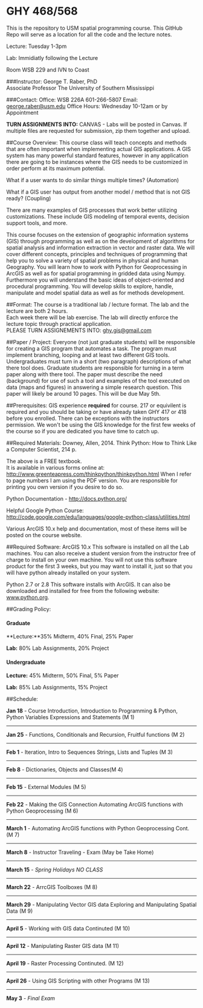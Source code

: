 # GHY 468/568

This is the repository to USM spatial programming course.  This GitHub Repo will serve as a location for all the code and the lecture notes.  

Lecture: Tuesday 1-3pm

Lab: Immidiatly following the Lecture

Room WSB 229 and IVN to Coast

###Instructor:
George T. Raber, PhD  
Associate Professor
The University of Southern Mississippi

###Contact:
Office: WSB 226A 601-266-5807
Email: george.raber@usm.edu
Office Hours: Wednesday 10-12am or by Appointment

**TURN ASSIGNMENTS INTO:**
CANVAS - Labs will be posted in Canvas.  If multiple files are requested for submission, zip them together and upload.

##Course Overview:
This course class will teach concepts and methods that are often important when implementing actual GIS applications.  A GIS system has many powerful standard features, however in any application there are going to be instances where the GIS needs to be customized in order perform at its maximum potential.  

What if a user wants to do similar things multiple times?  (Automation)

What if a GIS user has output from another model / method that is not GIS ready?  (Coupling)

There are many examples of GIS processes that work better utilizing customizations.  These include GIS modeling of temporal events, decision support tools, and more.

This course focuses on the extension of geographic information systems (GIS) through programming as well
as on the development of algorithms for spatial analysis and information extraction in vector and raster data. We will cover
different concepts, principles and techniques of programming that help you to solve a variety of spatial problems in physical
and human Geography. You will learn how to work with Python for Geoprocessing in ArcGIS as well as for spatial
programming in gridded data using Numpy. Furthermore you will understand the basic ideas of object-oriented and
procedural programming. You will develop skills to explore, handle, manipulate and model spatial data as well as for
methods development.

##Format:
The course is a traditional lab / lecture format.  The lab and the lecture are both 2 hours.  
Each week there will be lab exercise. The lab will directly enforce the lecture topic through practical application.  
PLEASE TURN ASSIGNEMENTS INTO: ghy.gis@gmail.com

##Paper / Project:
Everyone (not just graduate students) will be responsible for creating a GIS program that automates a task.  The program must implement branching, looping and at least two different GIS tools.  Undergraduates must turn in a short (two paragraph) descriptions of what there tool does.  Graduate students are responsible for turning in a term paper along with there tool.  The paper must describe the need (background) for use of such a tool and examples of the tool executed on data (maps and figures) in answering a simple research question.  This paper will likely be around 10 pages.  This will be due May 5th.

##Prerequisites:
GIS experience **required** for course.  217 or equivilent is required and you should be taking or have already taken GHY 417 or 418 before you enrolled.  There can be exceptions with the instructors permission.  We won't be using the GIS knowledge for the first few weeks of the course so if you are dedicated you have time to catch up.

##Required Materials:
Downey, Allen, 2014. Think Python: How to Think Like a Computer Scientist, 214 p.

The above is a FREE textbook.  
It is available in various forms online at: http://www.greenteapress.com/thinkpython/thinkpython.html
When I refer to page numbers I am using the PDF version.  You are responsible for printing you own version if you desire to do so.

Python Documentation - http://docs.python.org/

Helpful Google Python Course: http://code.google.com/edu/languages/google-python-class/utilities.html

Various ArcGIS 10.x help and documentation, most of these items will be posted on the course website.

##Required Software:
ArcGIS 10.x This software is installed on all the Lab machines.  You can also receive a student version from the instructor free of charge to install on your own machine.  You will not use this software product for the first 3 weeks, but you may want to install it, just so that you will have python already installed on your system.

Python 2.7 or 2.8 This software installs with ArcGIS.  It can also be downloaded and installed for free from the following website: www.python.org.

##Grading Policy:

#### Graduate

**Lecture:**35% Midterm, 40% Final, 25% Paper

**Lab:** 80% Lab Assignments, 20% Project

#### Undergraduate

**Lecture:** 45% Midterm, 50% Final, 5% Paper

**Lab:** 85% Lab Assignments, 15% Project

##Schedule:

**Jan 18** - Course Introduction, Introduction to Programming & Python, Python Variables Expressions and Statements (M 1)
- - - - - -
**Jan 25** - Functions, Conditionals and Recursion, Fruitful functions (M 2)
- - - - - -
**Feb 1** - Iteration, Intro to Sequences Strings, Lists and Tuples (M 3)
- - - - - -
**Feb 8** - Dictionaries, Objects and Classes(M 4)
- - - - - -
**Feb 15** - External Modules (M 5)
- - - - - -
**Feb 22** - Making the GIS Connection Automating ArcGIS functions with Python Geoprocessing (M 6)
- - - - - -
**March 1** - Automating ArcGIS functions with Python Geoprocessing Cont. (M 7)
- - - - - -
**March 8** - Instructor Traveling - Exam (May be Take Home)
- - - - - -
**March 15** - *Spring Holidays NO CLASS*  
- - - - - -
**March 22** - ArrcGIS Toolboxes (M 8)
- - - - - -
**March 29** - Manipulating Vector GIS data Exploring and Manipulating Spatial Data (M 9)
- - - - - -
**April 5** -  Working with GIS data Continuted (M 10)
- - - - - -
**April 12** -  Manipulating Raster GIS data (M 11)
- - - - - -
**April 19** - Raster Processing Continuted. (M 12)
- - - - - -
**April 26** - Using GIS Scripting with other Programs (M 13)
- - - - - -
**May 3** - *Final Exam*









